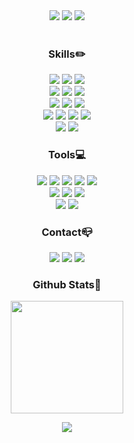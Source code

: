 
<div align=center> <!--전체 둘러싸고 있는 div-->
    
<!--헤더-->
<img src="https://capsule-render.vercel.app/api?type=waving&color=auto&height=100&section=header&fontSize=30&text=🖐🏻YuJin%20Kwon🖐🏻">
<img src="https://hits.seeyoufarm.com/api/count/incr/badge.svg?url=https%3A%2F%2Fgithub.com%2Ftokyj515&count_bg=%23E4CEF0&title_bg=%23D1DDF2&icon=&icon_color=%23E8E5E5&title=hits&edge_flat=false">
<img src="http://mazassumnida.wtf/api/mini/generate_badge?boj=tokyj515">
  
<br>
<br>

<!--기술 스택, 연락처, 툴 등-->
<p>
  
  <!--<img src="https://img.shields.io/badge/쓰고자하는_텍스트-컬러코드?style=flat-square&logo=simpleicons에서_아이콘이름&logoColor=white"/></a>&nbsp -->
  
 
  <h3>Skills✏️</h3>
  <img src="https://img.shields.io/badge/Java-007396?style=flat&logo=OpenJDK&logoColor=white"/>
  <img src="https://img.shields.io/badge/Spring-6DB33F?style=flat&logo=spring&logoColor=white">
  <img src="https://img.shields.io/badge/Springboot-6DB33F?style=flat&logo=springboot&logoColor=white">
  <br>
  
  <img src="https://img.shields.io/badge/MySQL-4479A1?style=flat&logo=mysql&logoColor=white">
  <img src="https://img.shields.io/badge/MariaDB-003545?style=flat&logo=mariaDB&logoColor=white">
  <img src="https://img.shields.io/badge/Oracle-F80000?style=flat&logo=Oracle&logoColor=white">
  <br>

  <img src="https://img.shields.io/badge/Linux-FCC624?style=flat&logo=linux&logoColor=black">
  <img src="https://img.shields.io/badge/Docker-2496ED?style=flat&logo=Docker&logoColor=white" />
  <img src="https://img.shields.io/badge/Amazon%20AWS-232F3E?style=flat&logo=Amazon%20AWS&logoColor=white" />
  <br>


  <img src="https://img.shields.io/badge/HTML5-E34F26?style=flat&logo=html5&logoColor=white">
  <img src="https://img.shields.io/badge/CSS-1572B6?style=flat&logo=css3&logoColor=white">
  <img src="https://img.shields.io/badge/JavaScript-F7DF1E?style=flat&logo=JavaScript&logoColor=black"/>
  <img src="https://img.shields.io/badge/TypeScript-3178C6?style=flat&logo=TypeScript&logoColor=white"/> 
  <!--<img src="https://img.shields.io/badge/React-61DAFB?style=flat&logo=react&logoColor=black">-->
  <!--<img src="https://img.shields.io/badge/Android-3DDC84?style=flat&logo=Android&logoColor=black"/>-->
  <br>

  <img src="https://img.shields.io/badge/C++-00599C.svg?style=flat&logo=C%2B%2B&logoColor=white"/>
  <img src="https://img.shields.io/badge/Python-3776AB?style=flat&logo=python&logoColor=white">

  
    
    
  <h3>Tools💻</h3>
  <img src="https://img.shields.io/badge/Github-181717?style=flat&logo=github&logoColor=white">
  <img src="https://img.shields.io/badge/Git-F05032?style=flat&logo=git&logoColor=white">
  <img src="https://img.shields.io/badge/Notion-000000?style=flat&logo=notion&logoColor=white">
  <img src="https://img.shields.io/badge/Discord-5865F2?style=flat&logo=Discord&logoColor=white">
  <img src="https://img.shields.io/badge/Slack-4A154B?style=flat&logo=Slack&logoColor=white">
  <br>


  <img src="https://img.shields.io/badge/IntelliJ%20IDEA-000000?style=flat&logo=IntelliJ%20IDEA&logoColor=white">
  <img src="https://img.shields.io/badge/DataGrip-000000?style=flat&logo=DataGrip&logoColor=white">
  <img src="https://img.shields.io/badge/Visual%20Studio%20Code-007ACC?style=flat&logo=Visual%20Studio%20Code&logoColor=white">
  <!--<img src="https://img.shields.io/badge/Android%20Studio-3DDC84?style=flat&logo=Android%20Studio&logoColor=white">-->
  <br>
  
  <img src="https://img.shields.io/badge/Figma-F24E1E?style=flat&logo=figma&logoColor=white">
  <img src="https://img.shields.io/badge/Swagger-85EA2D?style=flat&logo=Swagger&logoColor=white"/> 
  <br>


  <h3>Contact📪</h3>
  <a href="https://radiant515.tistory.com/"><img src="https://img.shields.io/badge/My tech blog-A9BCF5?style=flat&logo=Tistory&logoColor=white&link=https://radiant515.tistory.com/"/></a>  
  <a href="mailto:tokykj515@gmail.com"><img src="https://img.shields.io/badge/Gmail-d14836?style=flat&logo=Gmail&logoColor=white&link=mailto:tokykj515@gmail.com"/></a>
  <a href="mailto:tokykj515@naver.com"><img src="https://img.shields.io/badge/Naver-03C75A?style=flat&logo=Naver&logoColor=white&link=mailto:tokykj515@naver.com"/></a>

  <h3>Github Stats🌟</h3>
  <img height="180px" src="https://github-readme-stats.vercel.app/api?username=tokyj515&show_icons=true&theme=buefy"/>
<!--   <img height="180px" src="https://github-readme-stats.vercel.app/api/top-langs/?username=tokyj515&layout=donut&theme=buefy"/> -->
  
</p>
  

<!--<img src="https://github-readme-stats.vercel.app/api/top-langs/?username=tokyj515&layout=compact&theme=swift">-->


<!--푸터-->
<img src="https://capsule-render.vercel.app/api?type=waving&color=auto&height=100&section=footer">
 


</div> <!--전체 둘러싸고 있는    div-->

